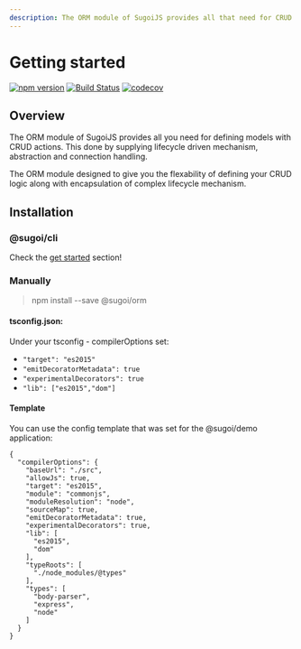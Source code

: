 ```yaml
---
description: The ORM module of SugoiJS provides all that need for CRUD action.
---
```


# Getting started

[![npm version](https://badge.fury.io/js/%40sugoi%2Form.svg)](https://badge.fury.io/js/%40sugoi%2Form) [![Build Status](https://travis-ci.org/sugoiJS/ORM.svg?branch=master)](https://travis-ci.org/sugoiJS/ORM) [![codecov](https://codecov.io/gh/sugoiJS/ORM/branch/master/graph/badge.svg)](https://codecov.io/gh/sugoiJS/ORM)

## Overview

The ORM module of SugoiJS provides all you need for defining models with CRUD actions. This done by supplying lifecycle driven mechanism, abstraction and connection handling.

The ORM module designed to give you the flexability of defining your CRUD logic along with encapsulation of complex lifecycle mechanism.

## Installation

### @sugoi/cli

Check the [get started](../get-started.md) section!

### Manually

> npm install --save @sugoi/orm

#### tsconfig.json:

Under your tsconfig - compilerOptions set:

* `"target": "es2015"`
* `"emitDecoratorMetadata": true`
* `"experimentalDecorators": true`
* `"lib": ["es2015","dom"]`

#### **Template**

You can use the config template that was set for the @sugoi/demo application:

```text
{
  "compilerOptions": {
    "baseUrl": "./src",
    "allowJs": true,
    "target": "es2015",
    "module": "commonjs",
    "moduleResolution": "node",
    "sourceMap": true,
    "emitDecoratorMetadata": true,
    "experimentalDecorators": true,
    "lib": [
      "es2015",
      "dom"
    ],
    "typeRoots": [
      "./node_modules/@types"
    ],
    "types": [
      "body-parser",
      "express",
      "node"
    ]
  }
}
```

